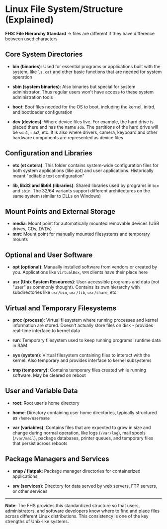 # Linux File System/Structure (Explained)

**FHS: File Hierarchy Standard** → files are different if they have difference between used characters

## Core System Directories

- **bin (binaries)**: Used for essential programs or applications built with the system, like `ls`, `cat` and other basic functions that are needed for system operation

- **sbin (system binaries)**: Also binaries but special for system administrator. Thus regular users won't have access to these system administration tools

- **boot**: Boot files needed for the OS to boot, including the kernel, initrd, and bootloader configuration

- **dev (devices)**: Where device files live. For example, the hard drive is placed there and has the name `sda`. The partitions of the hard drive will be `sda1`, `sda2`, etc. It is also where drivers, camera, keyboard and other hardware components are represented as device files

## Configuration and Libraries

- **etc (et cetera)**: This folder contains system-wide configuration files for both system applications (like apt) and user applications. Historically meant "editable text configuration"

- **lib, lib32 and lib64 (libraries)**: Shared libraries used by programs in `bin` and `sbin`. The 32/64 variants support different architectures on the same system (similar to DLLs on Windows)

## Mount Points and External Storage

- **media**: Mount point for automatically mounted removable devices (USB drives, CDs, DVDs)
- **mnt**: Mount point for manually mounted filesystems and temporary mounts

## Optional and User Software

- **opt (optional)**: Manually installed software from vendors or created by you. Applications like `VirtualBox`, `VPN` clients have their place here

- **usr (Unix System Resources)**: User-accessible programs and data (not "user" as commonly thought). Contains its own hierarchy with subdirectories like `usr/bin`, `usr/lib`, `usr/share`, etc.

## Virtual and Temporary Filesystems

- **proc (process)**: Virtual filesystem where running processes and kernel information are stored. Doesn't actually store files on disk - provides real-time interface to kernel data

- **run**: Temporary filesystem used to keep running programs' runtime data in RAM

- **sys (system)**: Virtual filesystem containing files to interact with the kernel. Also temporary and provides interface to kernel subsystems

- **tmp (temporary)**: Contains temporary files created while running software. May be cleared on reboot

## User and Variable Data

- **root**: Root user's home directory

- **home**: Directory containing user home directories, typically structured as `/home/username`

- **var (variables)**: Contains files that are expected to grow in size and change during normal operation, like logs (`/var/log`), mail spools (`/var/mail`), package databases, printer queues, and temporary files that persist across reboots

## Package Managers and Services

- **snap / flatpak**: Package manager directories for containerized applications

- **srv (services)**: Directory for data served by web servers, FTP servers, or other services

---

**Note**: The FHS provides this standardized structure so that users, administrators, and software developers know where to find and place files across different Linux distributions. This consistency is one of the key strengths of Unix-like systems.